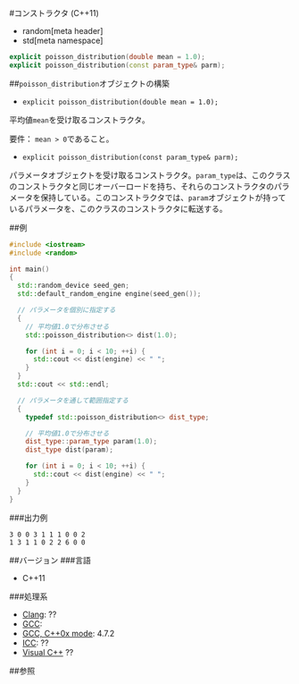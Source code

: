 #コンストラクタ (C++11)
* random[meta header]
* std[meta namespace]

```cpp
explicit poisson_distribution(double mean = 1.0);
explicit poisson_distribution(const param_type& parm);
```

##`poisson_distribution`オブジェクトの構築
- `explicit poisson_distribution(double mean = 1.0);`

平均値`mean`を受け取るコンストラクタ。 

要件： `mean > 0`であること。


- `explicit poisson_distribution(const param_type& parm);`

パラメータオブジェクトを受け取るコンストラクタ。`param_type`は、このクラスのコンストラクタと同じオーバーロードを持ち、それらのコンストラクタのパラメータを保持している。このコンストラクタでは、`param`オブジェクトが持っているパラメータを、このクラスのコンストラクタに転送する。 


##例
```cpp
#include <iostream>
#include <random>

int main() 
{
  std::random_device seed_gen;
  std::default_random_engine engine(seed_gen());

  // パラメータを個別に指定する
  {
    // 平均値1.0で分布させる
    std::poisson_distribution<> dist(1.0);

    for (int i = 0; i < 10; ++i) {
      std::cout << dist(engine) << " ";
    }
  }
  std::cout << std::endl;

  // パラメータを通して範囲指定する
  {
    typedef std::poisson_distribution<> dist_type;

    // 平均値1.0で分布させる
    dist_type::param_type param(1.0);
    dist_type dist(param);

    for (int i = 0; i < 10; ++i) {
      std::cout << dist(engine) << " ";
    }
  }
}
```


###出力例
```
3 0 0 3 1 1 1 0 0 2 
1 3 1 1 0 2 2 6 0 0 
```

##バージョン
###言語
- C++11

###処理系
- [Clang](/implementation.md#clang): ??
- [GCC](/implementation.md#gcc): 
- [GCC, C++0x mode](/implementation.md#gcc): 4.7.2
- [ICC](/implementation.md#icc): ??
- [Visual C++](/implementation.md#visual_cpp) ??


##参照


